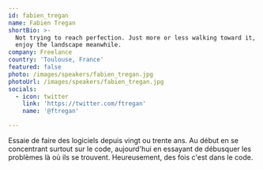 ```yaml
---
id: fabien_tregan
name: Fabien Tregan
shortBio: >-
  Not trying to reach perfection. Just more or less walking toward it, trying to
  enjoy the landscape meanwhile.
company: Freelance
country: 'Toulouse, France'
featured: false
photo: /images/speakers/fabien_tregan.jpg
photoUrl: /images/speakers/fabien_tregan.jpg
socials:
  - icon: twitter
    link: 'https://twitter.com/ftregan'
    name: '@ftregan'

---
```


Essaie de faire des logiciels depuis vingt ou trente ans. Au début en se concentrant surtout sur le code, aujourd'hui en essayant de débusquer les problèmes là où ils se trouvent. Heureusement, des fois c'est dans le code.

